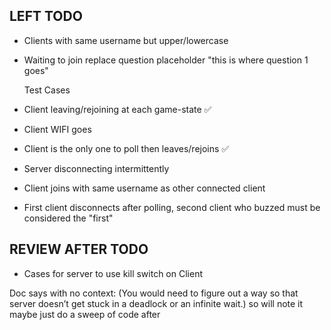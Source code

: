 ## LEFT TODO

- Clients with same username but upper/lowercase
- Waiting to join replace question placeholder "this is where question 1 goes"

  Test Cases

- Client leaving/rejoining at each game-state ✅
- Client WIFI goes
- Client is the only one to poll then leaves/rejoins ✅
- Server disconnecting intermittently
- Client joins with same username as other connected client
- First client disconnects after polling, second client who buzzed must be considered the "first"

## REVIEW AFTER TODO

- Cases for server to use kill switch on Client

Doc says with no context:
(You would need to figure out a way so that server doesn’t get stuck in a deadlock or an infinite wait.)
so will note it maybe just do a sweep of code after
